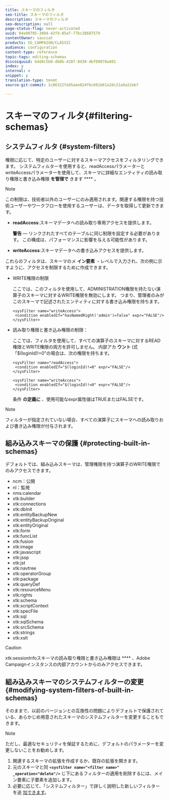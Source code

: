 ```yaml
---
title: スキーマのフィルタ
seo-title: スキーマのフィルタ
description: スキーマのフィルタ
seo-description: null
page-status-flag: never-activated
uuid: 04a90785-3084-42fd-85af-77bc28687579
contentOwner: sauviat
products: SG_CAMPAIGN/CLASSIC
audience: configuration
content-type: reference
topic-tags: editing-schemas
discoiquuid: 64d4c5b8-db0b-4287-8d30-4bf09878a401
index: y
internal: n
snippet: y
translation-type: tm+mt
source-git-commit: 1c86322fa95aee024f6c691b61a10c21a9a22eb7

---
```



# スキーマのフィルタ{#filtering-schemas}

## システムフィルタ {#system-filters}

権限に応じて、特定のユーザーに対するスキーマアクセスをフィルタリングできます。 システムフィルターを使用すると、readAccessパラメーターとwriteAccessパラメーターを使用して、スキーマに詳細なエンティティの読み取り権限と書き込み権限 **を管理で** きます **** 。

>[!NOTE]
>
>この制限は、技術者以外のユーザーにのみ適用されます。関連する権限を持つ技術ユーザーやワークフローを使用するユーザーは、データを取得して更新できます。

* **readAccess**:スキーマデータへの読み取り専用アクセスを提供します。

   **警告** — リンクされたすべてのテーブルに同じ制限を設定する必要があります。 この構成は、パフォーマンスに影響を与える可能性があります。

* **writeAccess**:スキーマデータへの書き込みアクセスを提供します。

これらのフィルタは、スキーマのメ **イン要素** ・レベルで入力され、次の例に示すように、アクセスを制限するために作成できます。

* WRITE権限の制限

   ここでは、このフィルタを使用して、ADMINISTRATION権限を持たない演算子のスキーマに対するWRITE権限を無効にします。 つまり、管理者のみがこのスキーマで記述されたエンティティに対する書き込み権限を持ちます。

   ```
   <sysFilter name="writeAccess">      
    <condition enabledIf="hasNamedRight('admin')=false" expr="FALSE"/>    
   </sysFilter>
   ```

* 読み取り権限と書き込み権限の制限：

   ここでは、フィルタを使用して、すべての演算子のスキーマに対するREAD権限とWRITE権限の両方を許可しません。 内部アカ **ウント** (式「$(loginId)!=0&quot;の場合は、次の権限を持ちます。

   ```
   <sysFilter name="readAccess"> 
    <condition enabledIf="$(loginId)!=0" expr="FALSE"/>
   </sysFilter>
   
   <sysFilter name="writeAccess">  
    <condition enabledIf="$(loginId)!=0" expr="FALSE"/>
   </sysFilter>
   ```

   条件 **の定義に** 、使用可能なexpr属性値はTRUEまたはFALSEです。

>[!NOTE]
>
>フィルターが指定されていない場合、すべての演算子にスキーマへの読み取りおよび書き込み権限が付与されます。

## 組み込みスキーマの保護 {#protecting-built-in-schemas}

デフォルトでは、組み込みスキーマは、管理権限を持つ演算子のWRITE権限でのみアクセスできます。

* ncm：公開
* nl：監視
* nms:calendar
* xtk:builder
* xtk:connections
* xtk:dbInit
* xtk:entityBackupNew
* xtk:entityBackupOriginal
* xtk:entityOriginal
* xtk:form
* xtk:funcList
* xtk:fusion
* xtk:image
* xtk:javascript
* xtk:jssp
* xtk:jst
* xtk:navtree
* xtk:operatorGroup
* xtk:package
* xtk:queryDef
* xtk:resourceMenu
* xtk:rights
* xtk:schema
* xtk:scriptContext
* xtk:specFile
* xtk:sql
* xtk:sqlSchema
* xtk:srcSchema
* xtk:strings
* xtk:xslt

>[!CAUTION]
>
>xtk:sessionInfoスキーマの読み取り権限と書き込み権限は **** 、Adobe Campaignインスタンスの内部アカウントからのみアクセスできます。

## 組み込みスキーマのシステムフィルターの変更 {#modifying-system-filters-of-built-in-schemas}

そのままで、以前のバージョンとの互換性の問題によりデフォルトで保護されている、あらかじめ用意されたスキーマのシステムフィルターを変更することもできます。

>[!NOTE]
>
>ただし、最適なセキュリティを保証するために、デフォルトのパラメーターを変更しないことをお勧めします。

1. 関連するスキーマの拡張を作成するか、既存の拡張を開きます。
1. 元のスキーマと同 **`<sysfilter name="<filter name>" _operation="delete"/>`** じ下にあるフィルターの適用を削除するには、メイン要素に子要素を追加します。
1. 必要に応じて、「システムフィルター」で詳しく説明した新しいフィルターを追 [加できます](#system-filters)。

